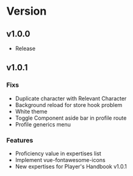 # Version

## v1.0.0

- Release

## v1.0.1

### Fixs

- Duplicate character with Relevant Character
- Background reload for store hook problem
- White theme
- Toggle Component aside bar in profile route
- Profile generics menu

### Features

- Proficiency value in expertises list
- Implement vue-fontawesome-icons
- New expertises for Player's Handbook v1.0.1
